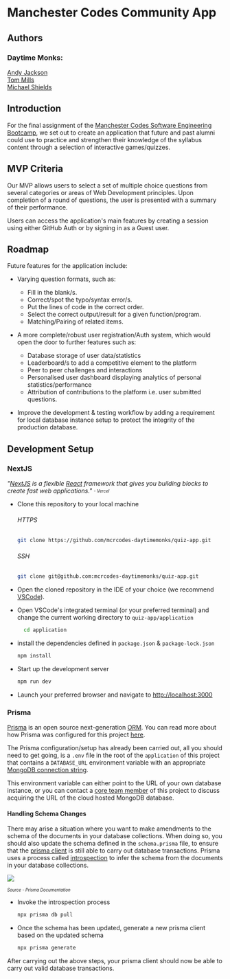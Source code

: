 # Manchester Codes Community App

## Authors
### Daytime Monks: 
[Andy Jackson](https://github.com/andyja)  
[Tom Mills](https://github.com/tdot124)  
[Michael Shields](https://github.com/mike-shields-dev)

## Introduction

For the final assignment of the [Manchester Codes Software Engineering Bootcamp](https://www.manchestercodes.com/courses/bootcamp?gclid=CjwKCAjwzY2bBhB6EiwAPpUpZtKmQAw5sFDAxo4rOrP8J8R874Nm5ivEdzg_04ADAzxy12jAaoqhkhoC2xgQAvD_BwE), we set out to create an application that future and past alumni could use to practice and strengthen their knowledge of the syllabus content through a selection of interactive games/quizzes.  

## MVP Criteria

Our MVP allows users to select a set of multiple choice questions from several categories or areas of Web Development principles. Upon completion of a round of questions, the user is presented with a summary of their performance. 

Users can access the application's main features by creating a session using either GitHub Auth or by signing in as a Guest user. 

## Roadmap

Future features for the application include: 
* Varying question formats, such as: 
    - Fill in the blank/s. 
    - Correct/spot the typo/syntax error/s.
    - Put the lines of code in the correct order.
    - Select the correct output/result for a given function/program.
    - Matching/Pairing of related items.
  
* A more complete/robust user registration/Auth system, which would open the door to further features such as:
    - Database storage of user data/statistics
    - Leaderboard/s to add a competitive element to the platform
    - Peer to peer challenges and interactions
    - Personalised user dashboard displaying analytics of personal statistics/performance
    - Attribution of contributions to the platform i.e. user submitted questions.

* Improve the development & testing workflow by adding a requirement for local database instance setup to protect the integrity of the production database. 
## Development Setup
### NextJS

*"[NextJS](https://nextjs.org/learn/foundations/about-nextjs/what-is-nextjs) is a flexible [React](https://reactjs.org/) framework that gives you building blocks to create fast web applications."* <sub><sup><i> - Vercel </i></sup></sub>


- Clone this repository to your local machine  
    ###### HTTPS 
     ```bash
    git clone https://github.com/mcrcodes-daytimemonks/quiz-app.git
    ```
    ###### SSH
    ```bash
    git clone git@github.com:mcrcodes-daytimemonks/quiz-app.git
    ```
- Open the cloned repository in the IDE of your choice (we recommend [VSCode](https://code.visualstudio.com/)).
  
- Open VSCode's integrated terminal (or your preferred terminal) and change the current working directory to `quiz-app/application`
  ```bash
    cd application
  ```
- install the dependencies defined in `package.json` & `package-lock.json`
  
    ```bash
    npm install
    ```
- Start up the development server
  
    ```bash
    npm run dev
    ```
- Launch your preferred browser and navigate to [http://localhost:3000](http://localhost:3000)

### Prisma

[Prisma](https://www.prisma.io/) is an open source next-generation [ORM](https://en.wikipedia.org/wiki/Object%E2%80%93relational_mapping). You can read more about how Prisma was configured for this project [here](https://www.prisma.io/docs/getting-started/setup-prisma/start-from-scratch/mongodb-typescript-mongodb).

The Prisma configuration/setup has already been carried out, all you should need to get going, is a `.env` file in the root of the `application` of this project that contains a `DATABASE_URL` environment variable with an appropriate [MongoDB connection string](https://www.mongodb.com/docs/manual/reference/connection-string/). 

This environment variable can either point to the URL of your own database instance, or you can contact a [core team member](#authors) of this project to discuss acquiring the URL of the cloud hosted MongoDB database.

#### Handling Schema Changes

There may arise a situation where you want to make amendments to the schema of the documents in your database collections. When doing so, you should also update the schema defined in the `schema.prisma` file, to ensure that the [prisma client](https://www.prisma.io/docs/concepts/components/prisma-client) is still able to carry out database transactions. Prisma uses a process called [introspection](https://www.prisma.io/docs/concepts/components/introspection) to infer the schema from the documents in your database collections. 

![](https://res.cloudinary.com/prismaio/image/upload/v1628761155/docs/f7itiYw.png) 

<sub><sup><i>Source - Prisma Documentation</i></sup></sub>

- Invoke the introspection process
  
    ```bash
    npx prisma db pull
    ```
- Once the schema has been updated, generate a new prisma client based on the updated schema
  
    ```bash
    npx prisma generate
    ```

After carrying out the above steps, your prisma client should now be able to carry out valid database transactions. 
